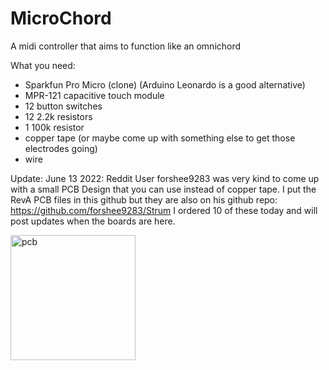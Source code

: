 # MicroChord
A midi controller that aims to function like an omnichord

What you need:

- Sparkfun Pro Micro (clone) (Arduino Leonardo is a good alternative)
- MPR-121 capacitive touch module
- 12 button switches
- 12 2.2k resistors
- 1 100k resistor
- copper tape (or maybe come up with something else to get those electrodes going)
- wire

Update: June 13 2022:
Reddit User forshee9283 was very kind to come up with a small PCB Design that you can use instead of copper tape.
I put the RevA PCB files in this github but they are also on his github repo: https://github.com/forshee9283/Strum
I ordered 10 of these today and will post updates when the boards are here.

<img src="[drawing.jpg](https://user-images.githubusercontent.com/42961161/173308166-97beca19-ad8e-4355-8935-4a9930529c5d.png)" alt="pcb" width="200"/>
